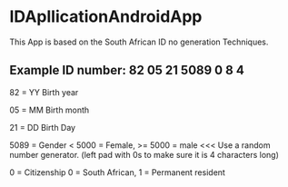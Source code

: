 # IDApllicationAndroidApp

This App is based on the South African ID no generation Techniques.


## Example ID number: 82 05 21 5089 0 8 4

82 = YY Birth year

05 = MM Birth month

21 = DD Birth Day

5089 = Gender < 5000 = Female, >= 5000 = male <<< Use a random number generator. (left pad with 0s to make sure it is 4 characters long)

0 = Citizenship      0 = South African, 1 = Permanent resident 
